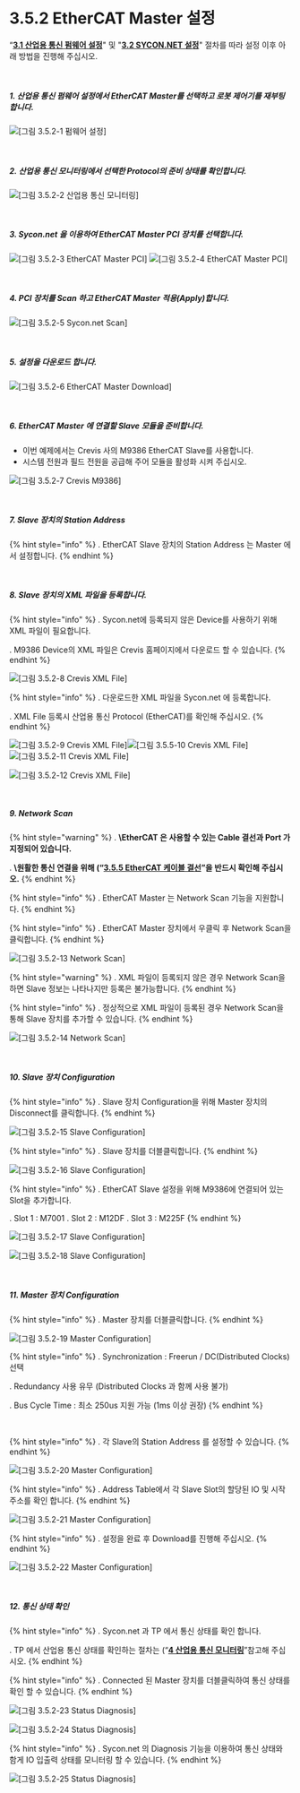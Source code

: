 ﻿# 3.5.2 EtherCAT Master 설정

“[**3.1 산업용 통신 펌웨어 설정**](../../3-settings-industrial-communication/3-1-Settings-firmware.md)" 및 "[**3.2 SYCON.NET 설정**](../../3-settings-industrial-communication/3-2-Settings-SYCON.md)" 절차를 따라 설정 이후 아래 방법을 진행해 주십시오.


<br>

##### 1. 산업용 통신 펌웨어 설정에서 EtherCAT Master를 선택하고 로봇 제어기를 재부팅합니다.

![[그림 3.5.2-1 펌웨어 설정]](<../../_assets/3-Settings-Industrial-Communication/3.5-EtherCAT/2-Master_setting/image_1.png>) 

<br>

##### 2. 산업용 통신 모니터링에서 선택한 Protocol의 준비 상태를 확인합니다.

![[그림 3.5.2-2 산업용 통신 모니터링]](<../../_assets/3-Settings-Industrial-Communication/3.5-EtherCAT/2-Master_setting/image_2.png>) 

<br>

##### 3. Sycon.net 을 이용하여 EtherCAT Master PCI 장치를 선택합니다.

![[그림 3.5.2-3 EtherCAT Master PCI]](<../../_assets/3-Settings-Industrial-Communication/3.5-EtherCAT/2-Master_setting/image_3.png>)
![[그림 3.5.2-4 EtherCAT Master PCI]](<../../_assets/3-Settings-Industrial-Communication/3.5-EtherCAT/2-Master_setting/image_4.png>) 

<br>

##### 4. PCI 장치를 Scan 하고 EtherCAT Master 적용(Apply)합니다.

![[그림 3.5.2-5 Sycon.net Scan]](<../../_assets/3-Settings-Industrial-Communication/3.5-EtherCAT/2-Master_setting/image_5.png>) 

<br>

##### 5. 설정을 다운로드 합니다.

![[그림 3.5.2-6 EtherCAT Master Download]](<../../_assets/3-Settings-Industrial-Communication/3.5-EtherCAT/2-Master_setting/image_6.png>) 

<br>

##### 6. EtherCAT Master 에 연결할 Slave 모듈을 준비합니다.
   * 이번 예제에서는 Crevis 사의 M9386 EtherCAT Slave를 사용합니다.
   * 시스템 전원과 필드 전원을 공급해 주어 모듈을 활성화 시켜 주십시오.

![[그림 3.5.2-7 Crevis M9386]](<../../_assets/3-Settings-Industrial-Communication/3.5-EtherCAT/2-Master_setting/image_7.png>) 

<br>

##### 7. Slave 장치의 Station Address

{% hint style="info" %}
\.      EtherCAT Slave 장치의 Station Address 는 Master 에서 설정합니다.
{% endhint %}

<br>

##### 8. Slave 장치의 XML 파일을 등록합니다.

{% hint style="info" %}
\.      Sycon.net에 등록되지 않은 Device를 사용하기 위해 XML 파일이 필요합니다.

\.      M9386 Device의 XML 파일은 Crevis 홈페이지에서 다운로드 할 수 있습니다.
{% endhint %}

![[그림 3.5.2-8 Crevis XML File]](<../../_assets/3-Settings-Industrial-Communication/3.5-EtherCAT/2-Master_setting/image_8.png>)

{% hint style="info" %}
\.      다운로드한 XML 파일을 Sycon.net 에 등록합니다.

\.      XML File 등록시 산업용 통신 Protocol (EtherCAT)를 확인해 주십시오.
{% endhint %}

![[그림 3.5.2-9 Crevis XML File]](<../../_assets/3-Settings-Industrial-Communication/3.5-EtherCAT/2-Master_setting/image_9.png>)![[그림 3.5.5-10 Crevis XML File]](<../../_assets/3-Settings-Industrial-Communication/3.5-EtherCAT/2-Master_setting/image_10.png>)
![[그림 3.5.2-11 Crevis XML File]](<../../_assets/3-Settings-Industrial-Communication/3.5-EtherCAT/2-Master_setting/image_11.png>)

![[그림 3.5.2-12 Crevis XML File]](<../../_assets/3-Settings-Industrial-Communication/3.5-EtherCAT/2-Master_setting/image_12.png>)


<br>

##### 9. Network Scan

{% hint style="warning" %}
\.      **\EtherCAT 은 사용할 수 있는 Cable 결선과 Port 가 지정되어 있습니다.**

\.      **\원활한 통신 연결을 위해 (“[**3.5.5 EtherCAT 케이블 결선**](../3-5-EtherCAT/3-5-5-EtherCAT-Topology.md)”을 반드시 확인해 주십시오.**
{% endhint %}

{% hint style="info" %}
\.      EtherCAT Master 는 Network Scan 기능을 지원합니다.
{% endhint %}

{% hint style="info" %}
\.      EtherCAT Master 장치에서 우클릭 후 Network Scan을 클릭합니다.
{% endhint %}

![[그림 3.5.2-13 Network Scan]](<../../_assets/3-Settings-Industrial-Communication/3.5-EtherCAT/2-Master_setting/image_13.png>)

{% hint style="warning" %}
\.      XML 파일이 등록되지 않은 경우 Network Scan을 하면 Slave 정보는 나타나지만 등록은 불가능합니다.
{% endhint %}

{% hint style="info" %}
\.      정상적으로 XML 파일이 등록된 경우 Network Scan을 통해 Slave 장치를 추가할 수 있습니다.
{% endhint %}

![[그림 3.5.2-14 Network Scan]](<../../_assets/3-Settings-Industrial-Communication/3.5-EtherCAT/2-Master_setting/image_14.png>)

<br>

##### 10. Slave 장치 Configuration

{% hint style="info" %}
\.      Slave 장치 Configuration을 위해 Master 장치의 Disconnect를 클릭합니다.
{% endhint %}

![[그림 3.5.2-15 Slave Configuration]](<../../_assets/3-Settings-Industrial-Communication/3.5-EtherCAT/2-Master_setting/image_15.png>)

{% hint style="info" %}
\.      Slave 장치를 더블클릭합니다.
{% endhint %}

![[그림 3.5.2-16 Slave Configuration]](<../../_assets/3-Settings-Industrial-Communication/3.5-EtherCAT/2-Master_setting/image_16.png>)

{% hint style="info" %}
\.      EtherCAT Slave 설정을 위해 M9386에 연결되어 있는 Slot을 추가합니다.

\.      Slot 1 : M7001
\.      Slot 2 : M12DF
\.      Slot 3 : M225F
{% endhint %}

![[그림 3.5.2-17 Slave Configuration]](<../../_assets/3-Settings-Industrial-Communication/3.5-EtherCAT/2-Master_setting/image_17.png>)

![[그림 3.5.2-18 Slave Configuration]](<../../_assets/3-Settings-Industrial-Communication/3.5-EtherCAT/2-Master_setting/image_18.png>)


<br>

##### 11. Master 장치 Configuration

{% hint style="info" %}
\.      Master 장치를 더블클릭합니다.
{% endhint %}

![[그림 3.5.2-19 Master Configuration]](<../../_assets/3-Settings-Industrial-Communication/3.5-EtherCAT/2-Master_setting/image_19.png>)

{% hint style="info" %}
\.      Synchronization : Freerun / DC(Distributed Clocks) 선택

\.      Redundancy 사용 유무 (Distributed Clocks 과 함께 사용 불가)

\.      Bus Cycle Time : 최소 250us 지원 가능 (1ms 이상 권장)
{% endhint %}

<br>

{% hint style="info" %}
\.      각 Slave의 Station Address 를 설정할 수 있습니다.
{% endhint %}

![[그림 3.5.2-20 Master Configuration]](<../../_assets/3-Settings-Industrial-Communication/3.5-EtherCAT/2-Master_setting/image_20.png>)

{% hint style="info" %}
\.      Address Table에서 각 Slave Slot의 할당된 IO 및 시작 주소를 확인 합니다.
{% endhint %}

![[그림 3.5.2-21 Master Configuration]](<../../_assets/3-Settings-Industrial-Communication/3.5-EtherCAT/2-Master_setting/image_21.png>)


{% hint style="info" %}
\.      설정을 완료 후 Download를 진행해 주십시오.
{% endhint %}

![[그림 3.5.2-22 Master Configuration]](<../../_assets/3-Settings-Industrial-Communication/3.5-EtherCAT/2-Master_setting/image_22.png>)

<br>

##### 12. 통신 상태 확인

{% hint style="info" %}
\.        Sycon.net 과 TP 에서 통신 상태를 확인 합니다.

\.        TP 에서 산업용 통신 상태를 확인하는 절차는 (“[**4 산업용 통신 모니터링**](/4-monitoring-industrial-communication/README.md)”참고해 주십시오.
{% endhint %}

{% hint style="info" %}
\.      Connected 된 Master 장치를 더블클릭하여 통신 상태를 확인 할 수 있습니다.
{% endhint %}

![[그림 3.5.2-23 Status Diagnosis]](<../../_assets/3-Settings-Industrial-Communication/3.5-EtherCAT/2-Master_setting/image_23.png>)

![[그림 3.5.2-24 Status Diagnosis]](<../../_assets/3-Settings-Industrial-Communication/3.5-EtherCAT/2-Master_setting/image_24.png>)

{% hint style="info" %}
\.        Sycon.net 의 Diagnosis 기능을 이용하여 통신 상태와 함게 IO 입출력 상태를 모니터링 할 수 있습니다.
{% endhint %}

![[그림 3.5.2-25 Status Diagnosis]](<../../_assets/3-Settings-Industrial-Communication/3.5-EtherCAT/2-Master_setting/image_25.png>)

